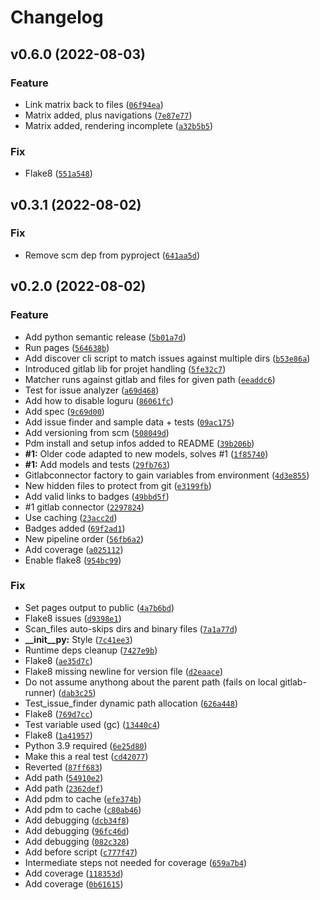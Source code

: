 # Changelog

<!--next-version-placeholder-->

## v0.6.0 (2022-08-03)
### Feature
* Link matrix back to files ([`06f94ea`](https://gitlab.com/exb/engineering/ticket-cross-check/-/commit/06f94ea55c225824159d30bd38c33ff6c86add68))
* Matrix added, plus navigations ([`7e87e77`](https://gitlab.com/exb/engineering/ticket-cross-check/-/commit/7e87e772676884599bdf36804c13b8a7dacaafb9))
* Matrix added, rendering incomplete ([`a32b5b5`](https://gitlab.com/exb/engineering/ticket-cross-check/-/commit/a32b5b5db26aba6554a892908e9f400992ea236e))

### Fix
* Flake8 ([`551a548`](https://gitlab.com/exb/engineering/ticket-cross-check/-/commit/551a5488a10d3927c05072587171b2bbb8569bee))

## v0.3.1 (2022-08-02)
### Fix
* Remove scm dep from pyproject ([`641aa5d`](https://github.com/exb/engineering/ticket-cross-check/commit/641aa5d3f761c8d295993bc694d57afe82480b28))

## v0.2.0 (2022-08-02)
### Feature
* Add python semantic release ([`5b01a7d`](https://github.com/exb/engineering/ticket-cross-check/commit/5b01a7d39ae53dcaa41c3a468945dfe804cf56c1))
* Run pages ([`564638b`](https://github.com/exb/engineering/ticket-cross-check/commit/564638b84cbc96d452029f822556bb26c22f0bfd))
* Add discover cli script to match issues against multiple dirs ([`b53e86a`](https://github.com/exb/engineering/ticket-cross-check/commit/b53e86ad1fec1d6f5de65bd9578aff2f9827534b))
* Introduced gitlab lib for projet handling ([`5fe32c7`](https://github.com/exb/engineering/ticket-cross-check/commit/5fe32c7a1fdf17816c0b5943c05bda67d0c20080))
* Matcher runs against gitlab and files for given path ([`eeaddc6`](https://github.com/exb/engineering/ticket-cross-check/commit/eeaddc6656c0d154d3e5bf5aedf6467f366ac2de))
* Test for issue analyzer ([`a69d468`](https://github.com/exb/engineering/ticket-cross-check/commit/a69d468ce2f8d5562f4bd5a9bec535ce18545254))
* Add how to disable loguru ([`86061fc`](https://github.com/exb/engineering/ticket-cross-check/commit/86061fc17dd597370942e96214d485b1d4de3c3c))
* Add spec ([`9c69d00`](https://github.com/exb/engineering/ticket-cross-check/commit/9c69d0095436c121a3144505ff5f4db61358aeec))
* Add issue finder and sample data + tests ([`09ac175`](https://github.com/exb/engineering/ticket-cross-check/commit/09ac175004afe5586b02a32f6973b3068ed290b1))
* Add versioning from scm ([`508049d`](https://github.com/exb/engineering/ticket-cross-check/commit/508049d56de6c2ce2db82b697c6bf0d3c7818df9))
* Pdm install and setup infos added to README ([`39b206b`](https://github.com/exb/engineering/ticket-cross-check/commit/39b206b83dac0d442d58ff96f6fa103cd5e0b96f))
* **#1:** Older code adapted to new models, solves #1 ([`1f85740`](https://github.com/exb/engineering/ticket-cross-check/commit/1f857403de9b2191d56ac01c2a55aaeb8ac65404))
* **#1:** Add models and tests ([`29fb763`](https://github.com/exb/engineering/ticket-cross-check/commit/29fb76332d2db23a9f086944bf59e3e617368759))
* Gitlabconnector factory to gain variables from environment ([`4d3e855`](https://github.com/exb/engineering/ticket-cross-check/commit/4d3e855ee5da7f9b53ac125222cc3beb2f705eb7))
* New hidden files to protect from git ([`e3199fb`](https://github.com/exb/engineering/ticket-cross-check/commit/e3199fbbefee3d8a39d4d134215a444880b30fa0))
* Add valid links to badges ([`49bbd5f`](https://github.com/exb/engineering/ticket-cross-check/commit/49bbd5f6a5e874074a99899e2bb945448a7212ff))
* #1 gitlab connector ([`2297824`](https://github.com/exb/engineering/ticket-cross-check/commit/2297824137b1be56275e935878010d3aba5c5ab7))
* Use caching ([`23acc2d`](https://github.com/exb/engineering/ticket-cross-check/commit/23acc2d0598a54ad01af133e284410803a5f5156))
* Badges added ([`69f2ad1`](https://github.com/exb/engineering/ticket-cross-check/commit/69f2ad1c86276d50d2703a6f0082c66bb36499d0))
* New pipeline order ([`56fb6a2`](https://github.com/exb/engineering/ticket-cross-check/commit/56fb6a2fb37985cc7dbbcbdc3726a234aeae0c16))
* Add coverage ([`a025112`](https://github.com/exb/engineering/ticket-cross-check/commit/a02511210aae8d2286eb19a362f82e832bd768ea))
* Enable flake8 ([`954bc99`](https://github.com/exb/engineering/ticket-cross-check/commit/954bc99b2f39c89c308dfb4eabcf122eaaeca2ae))

### Fix
* Set pages output to public ([`4a7b6bd`](https://github.com/exb/engineering/ticket-cross-check/commit/4a7b6bde4e8b4ee9ed5ea5b076903cdf0c05e917))
* Flake8 issues ([`d9398e1`](https://github.com/exb/engineering/ticket-cross-check/commit/d9398e11eaacb4a53123d57465579300fe0558d8))
* Scan_files auto-skips dirs and binary files ([`7a1a77d`](https://github.com/exb/engineering/ticket-cross-check/commit/7a1a77d05f9ca049ac2cc50536825f79abbc4ff7))
* **__init__py:** Style ([`7c41ee3`](https://github.com/exb/engineering/ticket-cross-check/commit/7c41ee349d0bd51d87058543caddae5b4181099f))
* Runtime deps cleanup ([`7427e9b`](https://github.com/exb/engineering/ticket-cross-check/commit/7427e9bb565f5007776be4acc9eddf53ec97d1e9))
* Flake8 ([`ae35d7c`](https://github.com/exb/engineering/ticket-cross-check/commit/ae35d7c5b672dd72e8597a82584d6d8d45a67c55))
* Flake8 missing newline for version file ([`d2eaace`](https://github.com/exb/engineering/ticket-cross-check/commit/d2eaace910966fdb8cfc3ac2954e5da3d3fd5392))
* Do not assume anythong about the parent path (fails on local gitlab-runner) ([`dab3c25`](https://github.com/exb/engineering/ticket-cross-check/commit/dab3c258559c3ab86a9a55ffb9ac2ba55f9fefc9))
* Test_issue_finder dynamic path allocation ([`626a448`](https://github.com/exb/engineering/ticket-cross-check/commit/626a448c95b1f9352e3cd029f10c0330454c8a7b))
* Flake8 ([`769d7cc`](https://github.com/exb/engineering/ticket-cross-check/commit/769d7ccf65358cf6bfe99e8ea7432d9021daef18))
* Test variable used (gc) ([`13440c4`](https://github.com/exb/engineering/ticket-cross-check/commit/13440c48eaaab780154972fcfad1e5a599807d58))
* Flake8 ([`1a41957`](https://github.com/exb/engineering/ticket-cross-check/commit/1a419570710e15e6e23361ea8d7e03ade9b11081))
* Python 3.9 required ([`6e25d80`](https://github.com/exb/engineering/ticket-cross-check/commit/6e25d80cbc28f378fbca73121b83ac00925e8a59))
* Make this a real test ([`cd42077`](https://github.com/exb/engineering/ticket-cross-check/commit/cd42077e8307d311f2c59dd49dc9f6276f01034b))
* Reverted ([`87ff683`](https://github.com/exb/engineering/ticket-cross-check/commit/87ff683beaa77171b09c4b1891261d76177f4e11))
* Add path ([`54910e2`](https://github.com/exb/engineering/ticket-cross-check/commit/54910e2d73feb6ba09d45b71085a5f96c5228d50))
* Add path ([`2362def`](https://github.com/exb/engineering/ticket-cross-check/commit/2362defb058998de5fae8cd5d8d171fcd6a9ce7c))
* Add pdm to cache ([`efe374b`](https://github.com/exb/engineering/ticket-cross-check/commit/efe374b4ae9e69289d998e3879cec3c4b1ea802d))
* Add pdm to cache ([`c80ab46`](https://github.com/exb/engineering/ticket-cross-check/commit/c80ab46b8863d6f9f1580b4efd0c59b170d35724))
* Add debugging ([`dcb34f8`](https://github.com/exb/engineering/ticket-cross-check/commit/dcb34f8123220063dbf0c9b75f06a9d6362a071b))
* Add debugging ([`96fc46d`](https://github.com/exb/engineering/ticket-cross-check/commit/96fc46d90b4e87ac76a85eab18acd31a93118527))
* Add debugging ([`082c328`](https://github.com/exb/engineering/ticket-cross-check/commit/082c328690698d7f916dc04b7aa033685d9a7da8))
* Add before script ([`c777f47`](https://github.com/exb/engineering/ticket-cross-check/commit/c777f47873c552779bf445c94d4352c1ca94629c))
* Intermediate steps not needed for coverage ([`659a7b4`](https://github.com/exb/engineering/ticket-cross-check/commit/659a7b40b44cc49dd787df3fe2303875d8c06ca2))
* Add coverage ([`118353d`](https://github.com/exb/engineering/ticket-cross-check/commit/118353d0e62b7f55a70a3bc9c6a70cacb78ed2f3))
* Add coverage ([`0b61615`](https://github.com/exb/engineering/ticket-cross-check/commit/0b61615931f0d462c9974a88256db3a41e20fbc1))
